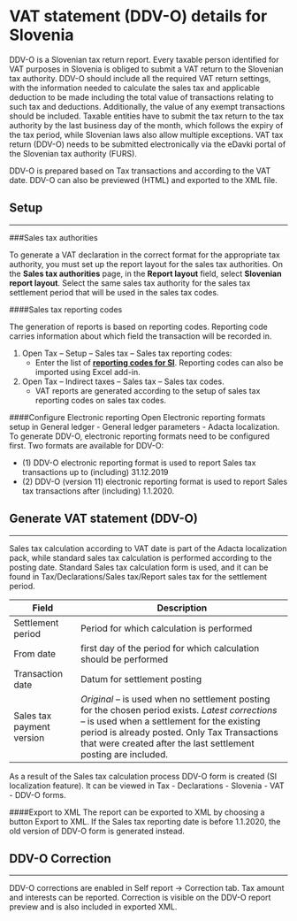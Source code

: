 # VAT statement (DDV-O) details for Slovenia

DDV-O is a Slovenian tax return report. Every taxable person identified for VAT purposes in Slovenia is obliged to submit a VAT return to the Slovenian tax authority. DDV-O should include all the required VAT return settings, with the information needed to calculate the sales tax and applicable deduction to be made including the total value of transactions relating to such tax and deductions. Additionally, the value of any exempt transactions should be included. Taxable entities have to submit the tax return to the tax authority by the last business day of the month, which follows the expiry of the tax period, while Slovenian laws also allow multiple exceptions. VAT tax return (DDV-O) needs to be submitted electronically via the eDavki portal of the Slovenian tax authority (FURS).

DDV-O is prepared based on Tax transactions and according to the VAT date. DDV-O can also be previewed (HTML) and exported to the XML file.

## **Setup**
----

###Sales tax authorities

To generate a VAT declaration in the correct format for the appropriate tax authority, you must set up the report layout for the sales tax authorities. On the **Sales tax authorities** page, in the **Report layout** field, select **Slovenian report layout**. Select the same sales tax authority for the sales tax settlement period that will be used in the sales tax codes. 

####Sales tax reporting codes

The generation of reports is based on reporting codes. Reporting code carries information about which field the transaction will be recorded in. 

1. Open Tax – Setup – Sales tax – Sales tax reporting codes:
   - Enter the list of **[reporting codes for SI](Reporting-codes.zip)**. Reporting codes can also be imported using Excel add-in. 
2. Open Tax – Indirect taxes – Sales tax – Sales tax codes.
   - VAT reports are generated according to the setup of sales tax reporting codes on sales tax codes.  

####Configure Electronic reporting 
Open Electronic reporting formats setup in General ledger - General ledger parameters - Adacta localization. To generate DDV-O, electronic reporting formats need to be configured first. Two formats are available for DDV-O: 
   - (1) DDV-O electronic reporting format is used to report Sales tax transactions up to (including) 31.12.2019 
   - (2) DDV-O (version 11) electronic reporting format is used to report Sales tax transactions after (including) 1.1.2020. 

## **Generate VAT statement (DDV-O)** 
----

Sales tax calculation according to VAT date is part of the Adacta localization pack, while standard sales tax calculation is performed according to the posting date. Standard Sales tax calculation form is used, and it can be found in Tax/Declarations/Sales tax/Report sales tax for the settlement period.


| **Field**                 | **Description**                                                                                                                                                                                                     |
|---------------------------|---------------------------------------------------------------------------------------------------------------------------------------------------------------------------------------------------------------------|
| Settlement period         | Period for which calculation is performed                                                                                                                                                                           |
| From date                 | first day of the period for which calculation should be performed                                                                                                                                                   |
| Transaction date          | Datum for settlement posting                                                                                                                                                                                        |
| Sales tax payment version | _Original_ – is used when no settlement posting for the chosen period exists. _Latest corrections_ – is used when a settlement for the existing period is already posted. Only Tax Transactions that were created after the last settlement posting are included.  |


 
As a result of the Sales tax calculation process DDV-O form is created (SI localization feature). It can be viewed in Tax - Declarations - Slovenia - VAT - DDV-O forms. 

####Export to XML
The report can be exported to XML by choosing a button Export to XML. If the Sales tax reporting date is before 1.1.2020, the old version of DDV-O form is generated instead. 

## **DDV-O Correction** 
----

DDV-O corrections are enabled in Self report  -> Correction tab. Tax amount and interests can be reported. Correction is visible on the DDV-O report preview and is also included in exported XML.  

